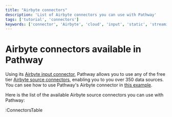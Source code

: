 ```yaml
---
title: "Airbyte connectors"
description: 'List of Airbyte connectors you can use with Pathway'
tags: ['tutorial', 'connectors']
keywords: ['connector', 'Airbyte', 'cloud', 'input', 'static', 'streaming']
---
```



# Airbyte connectors available in Pathway

Using its [Airbyte input connector](/developers/api-docs/pathway-io/airbyte), Pathway allows you to use any of the free tier [Airbyte source connectors](https://connectors.airbyte.com/files/generated_reports/connector_registry_report.html), enabling you to you over 350 data sources. You can see how to use Pathway's Airbyte connector in [this example](/developers/templates/etl/delta_lake_etl).

Here is the list of the available Airbyte source connectors you can use with Pathway:

:ConnectorsTable
